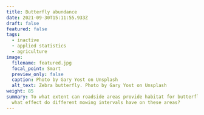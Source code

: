```yaml
---
title: Butterfly abundance
date: 2021-09-30T15:11:55.933Z
draft: false
featured: false
tags:
  - inactive
  - applied statistics
  - agriculture
image:
  filename: featured.jpg
  focal_point: Smart
  preview_only: false
  caption: Photo by Gary Yost on Unsplash
  alt_text: Zebra butterfly. Photo by Gary Yost on Unsplash
weight: 85
summary: To what extent can roadside areas provide habitat for butterflies, and
  what effect do different mowing intervals have on these areas?
---
```

